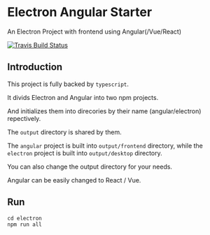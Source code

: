 # Electron Angular Starter

An Electron Project with frontend using Angular(/Vue/React)

[![Travis Build Status][build-badge]][build]


## Introduction

This project is fully backed by `typescript`.

It divids Electron and Angular into two npm projects.

And initializes them into direcories by their name (angular/electron) repectively.

The `output` directory is shared by them.

The `angular` project is built into `output/frontend` directory, while the `electron` project is built into `output/desktop` directory.

You can also change the output directory for your needs.

Angular can be easily changed to React / Vue.

## Run

```
cd electron
npm run all
```


[build-badge]: https://travis-ci.com/calidion/electron-angular-starter.svg?branch=master
[build]: https://travis-ci.com/github/calidion/electron-angular-starter

